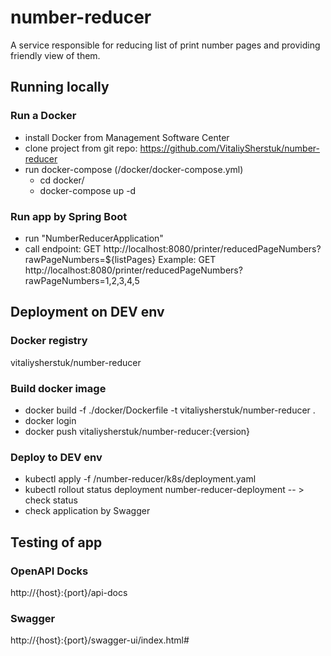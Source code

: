 # number-reducer
A service responsible for reducing list of print number pages and providing friendly view of them.

## Running locally

### Run a Docker
- install Docker from Management Software Center
- clone project from git repo: https://github.com/VitaliySherstuk/number-reducer
- run docker-compose (/docker/docker-compose.yml)
    - cd docker/
    - docker-compose up -d

### Run app by Spring Boot
- run "NumberReducerApplication"
- call endpoint: GET http://localhost:8080/printer/reducedPageNumbers?rawPageNumbers=${listPages}
  Example: GET http://localhost:8080/printer/reducedPageNumbers?rawPageNumbers=1,2,3,4,5

## Deployment on DEV env

### Docker registry
vitaliysherstuk/number-reducer

### Build docker image
- docker build -f ./docker/Dockerfile -t vitaliysherstuk/number-reducer .
- docker login
- docker push vitaliysherstuk/number-reducer:{version}

### Deploy to DEV env
- kubectl apply -f /number-reducer/k8s/deployment.yaml
- kubectl rollout status deployment number-reducer-deployment  -- > check status
- check application by Swagger


## Testing of app

### OpenAPI Docks
http://{host}:{port}/api-docs


### Swagger
http://{host}:{port}/swagger-ui/index.html#